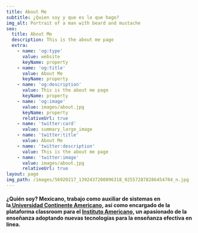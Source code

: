 ```yaml
---
title: About Me
subtitle: ¿Quien soy y que es lo que hago?
img_alt: Portrait of a man with beard and mustache
seo:
  title: About Me
  description: This is the about me page
  extra:
    - name: 'og:type'
      value: website
      keyName: property
    - name: 'og:title'
      value: About Me
      keyName: property
    - name: 'og:description'
      value: This is the about me page
      keyName: property
    - name: 'og:image'
      value: images/about.jpg
      keyName: property
      relativeUrl: true
    - name: 'twitter:card'
      value: summary_large_image
    - name: 'twitter:title'
      value: About Me
    - name: 'twitter:description'
      value: This is the about me page
    - name: 'twitter:image'
      value: images/about.jpg
      relativeUrl: true
layout: page
img_path: /images/56920217_1392437200896318_925572878286454784_n.jpg
---
```

#### **¿Quién soy?**&#xA;Mexicano, trabajo como auxiliar de sistemas en la[ Universidad Continente Americano,](https://uca.edu.mx/) así como encargado de la plataforma classroom para el [Instituto Americano,](http://instituto-americano.edu.mx/) un apasionado de la enseñanza adoptando nuevas tecnologías para la enseñanza efectiva en línea.&#xA;&#xA;&#xA;
